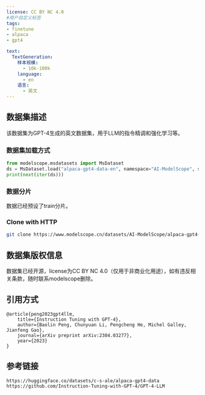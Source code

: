 ```yaml
---
license: CC BY NC 4.0
#用户自定义标签
tags:
- finetune
- alpaca
- gpt4

text:
  TextGeneration:
    样本规模:
      - 10k-100k
    language:
      - en
    语言:
      - 英文
---
```



## 数据集描述
该数据集为GPT-4生成的英文数据集，用于LLM的指令精调和强化学习等。



### 数据集加载方式
```python
from modelscope.msdatasets import MsDataset
ds = MsDataset.load("alpaca-gpt4-data-en", namespace="AI-ModelScope", split="train")
print(next(iter(ds)))
```

### 数据分片
数据已经预设了train分片。



### Clone with HTTP
```bash
git clone https://www.modelscope.cn/datasets/AI-ModelScope/alpaca-gpt4-data-en.git
```

## 数据集版权信息
数据集已经开源，license为CC BY NC 4.0（仅用于非商业化用途），如有违反相关条款，随时联系modelscope删除。


## 引用方式
```
@article{peng2023gpt4llm,
    title={Instruction Tuning with GPT-4},
    author={Baolin Peng, Chunyuan Li, Pengcheng He, Michel Galley, Jianfeng Gao},
    journal={arXiv preprint arXiv:2304.03277},
    year={2023}
}
```

## 参考链接
```
https://huggingface.co/datasets/c-s-ale/alpaca-gpt4-data
https://github.com/Instruction-Tuning-with-GPT-4/GPT-4-LLM
```
